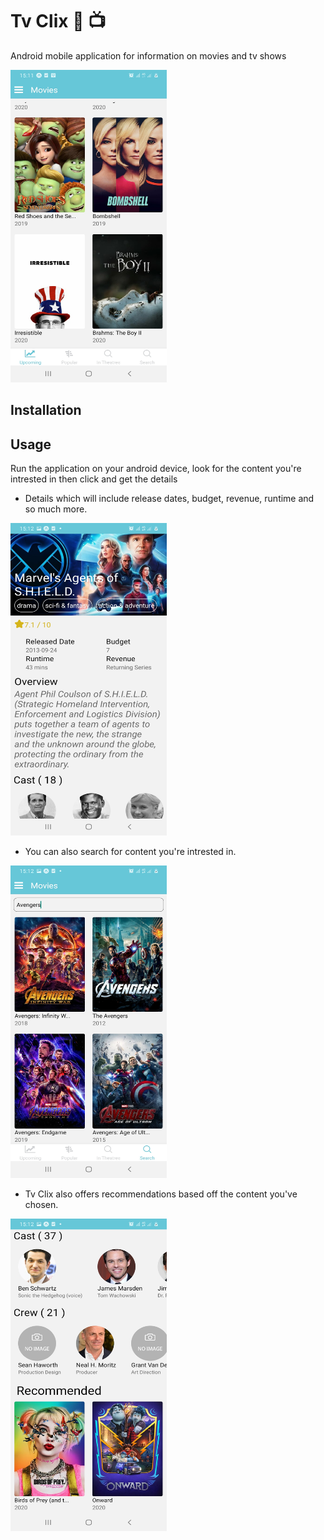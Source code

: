 # Tv Clix :movie_camera: :tv:
Android mobile application for information on movies and tv shows

<img src='https://github.com/Dsholz/Tv-Clix/blob/master/assets/section-page.jpg' height='500' width='250' />

## Installation

## Usage
Run the application on your android device, look for the content you're intrested in then click and get the details

- Details which will include release dates, budget, revenue, runtime and so much more.
<img src='https://github.com/Dsholz/Tv-Clix/blob/master/assets/item-page--main.jpg' height='500' width='250' />

- You can also search for content you're intrested in.
<img src='https://github.com/Dsholz/Tv-Clix/blob/master/assets/search-page.jpg' height='500' width='250' />


- Tv Clix also offers recommendations based off the content you've chosen.
<img src='https://github.com/Dsholz/Tv-Clix/blob/master/assets/item-page--secondary.jpg' height='500' width='250' />
